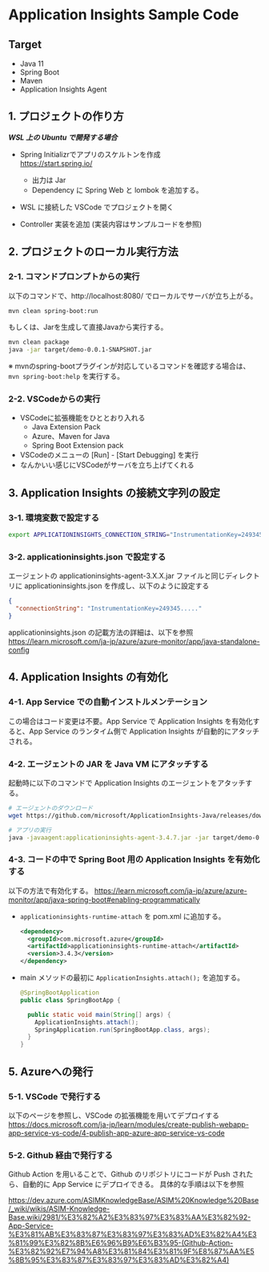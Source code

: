 # Application Insights Sample Code
## Target
* Java 11 
* Spring Boot
* Maven
* Application Insights Agent


## 1. プロジェクトの作り方
***WSL 上の Ubuntu で開発する場合***

* Spring Initializrでアプリのスケルトンを作成   
  https://start.spring.io/
  * 出力は Jar
  * Dependency に Spring Web と lombok を追加する。

* WSL に接続した VSCode でプロジェクトを開く

* Controller 実装を追加 (実装内容はサンプルコードを参照)

## 2. プロジェクトのローカル実行方法
### 2-1. コマンドプロンプトからの実行


以下のコマンドで、http://localhost:8080/ でローカルでサーバが立ち上がる。

``` bash
mvn clean spring-boot:run 
```

もしくは、Jarを生成して直接Javaから実行する。

``` bash
mvn clean package
java -jar target/demo-0.0.1-SNAPSHOT.jar
```

※ mvnのspring-bootプラグインが対応しているコマンドを確認する場合は、```mvn spring-boot:help``` を実行する。

### 2-2. VSCodeからの実行
* VSCodeに拡張機能をひととおり入れる
  * Java Extension Pack
  * Azure、Maven for Java
  * Spring Boot Extension pack
* VSCodeのメニューの [Run] - [Start Debugging] を実行
* なんかいい感じにVSCodeがサーバを立ち上げてくれる

## 3. Application Insights の接続文字列の設定
### 3-1. 環境変数で設定する
``` bash
export APPLICATIONINSIGHTS_CONNECTION_STRING="InstrumentationKey=249345....."
```

### 3-2. applicationinsights.json で設定する
エージェントの applicationinsights-agent-3.X.X.jar ファイルと同じディレクトリに applicationinsights.json を作成し、以下のように設定する

``` JSON
{
  "connectionString": "InstrumentationKey=249345....."
}
```
applicationinsights.json の記載方法の詳細は、以下を参照
https://learn.microsoft.com/ja-jp/azure/azure-monitor/app/java-standalone-config



## 4. Application Insights の有効化
### 4-1. App Service での自動インストルメンテーション
この場合はコード変更は不要。App Service で Application Insights を有効化すると、App Service のランタイム側で Application Insights が自動的にアタッチされる。

### 4-2. エージェントの JAR を Java VM にアタッチする
起動時に以下のコマンドで Application Insights のエージェントをアタッチする。

``` Bash
# エージェントのダウンロード
wget https://github.com/microsoft/ApplicationInsights-Java/releases/download/3.4.7/applicationinsights-agent-3.4.7.jar

# アプリの実行
java -javaagent:applicationinsights-agent-3.4.7.jar -jar target/demo-0.0.1-SNAPSHOT.jar
```

### 4-3. コードの中で Spring Boot 用の Application Insights を有効化する
以下の方法で有効化する。
https://learn.microsoft.com/ja-jp/azure/azure-monitor/app/java-spring-boot#enabling-programmatically

  * ```applicationinsights-runtime-attach``` を pom.xml に追加する。
    ``` XML
    <dependency>
      <groupId>com.microsoft.azure</groupId>
      <artifactId>applicationinsights-runtime-attach</artifactId>
      <version>3.4.3</version>
    </dependency>
    ```
  * main メソッドの最初に ```ApplicationInsights.attach();``` を追加する。
    ``` Java
    @SpringBootApplication
    public class SpringBootApp {

      public static void main(String[] args) {
        ApplicationInsights.attach();
        SpringApplication.run(SpringBootApp.class, args);
      }
    }
    ```


## 5. Azureへの発行

### 5-1. VSCode で発行する
以下のページを参照し、VSCode の拡張機能を用いてデプロイする
https://docs.microsoft.com/ja-jp/learn/modules/create-publish-webapp-app-service-vs-code/4-publish-app-azure-app-service-vs-code


### 5-2. Github 経由で発行する
Github Action を用いることで、Github のリポジトリにコードが Push されたら、自動的に App Service にデプロイできる。
具体的な手順は以下を参照

https://dev.azure.com/ASIMKnowledgeBase/ASIM%20Knowledge%20Base/_wiki/wikis/ASIM-Knowledge-Base.wiki/2981/%E3%82%A2%E3%83%97%E3%83%AA%E3%82%92-App-Service-%E3%81%AB%E3%83%87%E3%83%97%E3%83%AD%E3%82%A4%E3%81%99%E3%82%8B%E6%96%B9%E6%B3%95-(Github-Action-%E3%82%92%E7%94%A8%E3%81%84%E3%81%9F%E8%87%AA%E5%8B%95%E3%83%87%E3%83%97%E3%83%AD%E3%82%A4)


